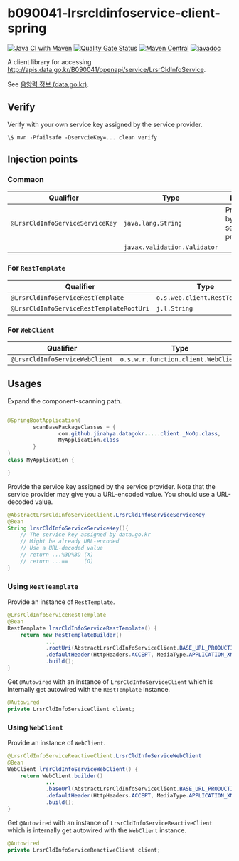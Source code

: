 # b090041-lrsrcldinfoservice-client-spring

[![Java CI with Maven](https://github.com/jinahya/datagokr-api-b090041-lrsrcldinfoservice-client-spring/workflows/Java%20CI%20with%20Maven/badge.svg)](https://github.com/jinahya/datagokr-api-b090041-lrsrcldinfoservice-client-spring/actions)
[![Quality Gate Status](https://sonarcloud.io/api/project_badges/measure?project=jinahya_datagokr-api-b090041-lrsrcldinfoservice-client-spring&metric=alert_status)](https://sonarcloud.io/dashboard?id=jinahya_datagokr-api-b090041-lrsrcldinfoservice-client-spring)
[![Maven Central](https://img.shields.io/maven-central/v/com.github.jinahya/datagokr-api-b090041-lrsrcldinfoservice-client-spring)](https://search.maven.org/search?q=a:datagokr-api-b090041-lrsrcldinfoservice-client-spring)
[![javadoc](https://javadoc.io/badge2/com.github.jinahya/datagokr-api-b090041-lrsrcldinfoservice-client-spring/javadoc.svg)](https://javadoc.io/doc/com.github.jinahya/datagokr-api-b090041-lrsrcldinfoservice-client-spring)

A client library for accessing http://apis.data.go.kr/B090041/openapi/service/LrsrCldInfoService.

See [음양력 정보 (data.go.kr)](https://www.data.go.kr/data/15012679/openapi.do).

## Verify

Verify with your own service key assigned by the service provider.

```shell
\$ mvn -Pfailsafe -DservcieKey=... clean verify
```

## Injection points

### Commaon

|Qualifier|Type|Notes|
|---------|----|-----------|
|`@LrsrCldInfoServiceServiceKey`|`java.lang.String`|Provided by the service provider|
|                               |`javax.validation.Validator`||

### For `RestTemplate`

|Qualifier|Type|Notes|
|---------|----|-----------|
|`@LrsrCldInfoServiceRestTemplate`|`o.s.web.client.RestTemplate`||
|`@LrsrCldInfoServiceRestTemplateRootUri`|`j.l.String`|Optional|

### For `WebClient`

|Qualifier|Type|Notes|
|---------|----|-----------|
|`@LrsrCldInfoServiceWebClient`|`o.s.w.r.function.client.WebClient`||

## Usages

Expand the component-scanning path.

```java

@SpringBootApplication(
        scanBasePackageClasses = {
                com.github.jinahya.datagokr.....client._NoOp.class,
                MyApplication.class
        }
)
class MyApplication {

}
```

Provide the service key assigned by the service provider. Note that the service provider may give you a URL-encoded
value. You should use a URL-decoded value.

```java
@AbstractLrsrCldInfoServiceClient.LrsrCldInfoServiceServiceKey
@Bean
String lrsrCldInfoServiceServiceKey(){
    // The service key assigned by data.go.kr
    // Might be already URL-encoded
    // Use a URL-decoded value    
    // return ...%3D%3D (X)
    // return ...==     (O)
}
```

### Using `RestTeamplate`

Provide an instance of `RestTemplate`.

```java
@LrsrCldInfoServiceRestTemplate
@Bean
RestTemplate lrsrCldInfoServiceRestTemplate() {
    return new RestTemplateBuilder()
            ...
            .rootUri(AbstractLrsrCldInfoServiceClient.BASE_URL_PRODUCTION)
            .defaultHeader(HttpHeaders.ACCEPT, MediaType.APPLICATION_XML_VALUE)
            .build();
}
```

Get `@Autowired` with an instance of `LrsrCldInfoServiceClient` which is internally get autowired with
the `RestTemplate` instance.

```java
@Autowired
private LrsrCldInfoServiceClient client;
```

### Using `WebClient`

Provide an instance of `WebClient`.

```java
@LrsrCldInfoServiceReactiveClient.LrsrCldInfoServiceWebClient
@Bean
WebClient lrsrCldInfoServiceWebClient() {
    return WebClient.builder()
            ...
            .baseUrl(AbstractLrsrCldInfoServiceClient.BASE_URL_PRODUCTION)
            .defaultHeader(HttpHeaders.ACCEPT, MediaType.APPLICATION_XML_VALUE)
            .build();
}
```

Get `@Autowired` with an instance of `LrsrCldInfoServiceReactiveClient` which is internally get autowired with the `WebClient` instance.

```java
@Autowired
private LrsrCldInfoServiceReactiveClient client;
```
